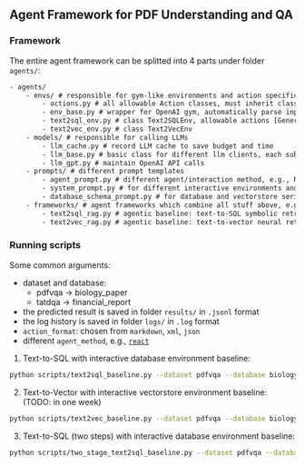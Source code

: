 ## Agent Framework for PDF Understanding and QA


### Framework

The entire agent framework can be splitted into 4 parts under folder `agents/`:

```txt
- agents/
    - envs/ # responsible for gym-like environments and action specification/parse/serialization/execution
        - actions.py # all allowable Action classes, must inherit class Action, and implement three methods: _parse, serialize, and execute.
        - env_base.py # wrapper for OpenAI gym, automatically parse input text based on allowable actions
        - text2sql_env.py # class Text2SQLEnv, allowable actions [GenerateSQL, GenerateAnswer]
        - text2vec_env.py # class Text2VecEnv
    - models/ # responsible for calling LLMs
        - llm_cache.py # record LLM cache to save budget and time
        - llm_base.py # basic class for different llm clients, each sub-class must implement pre-defined interfaces
        - llm_gpt.py # maintain OpenAI API calls
    - prompts/ # different prompt templates
        - agent_prompt.py # different agent/interaction method, e.g., ReAct, Plan-and-Solve
        - system_prompt.py # for different interactive environments and task input
        - database_schema_prompt.py # for database and vectorstore serialization
    - frameworks/ # agent frameworks which combine all stuff above, e.g., environments, models, and prompts
        - text2sql_rag.py # agentic baseline: text-to-SQL symbolic retrieval
        - text2vec_rag.py # agentic baseline: text-to-vector neural retrieval
```


### Running scripts

Some common arguments:
- dataset and database:
    - pdfvqa -> biology_paper
    - tatdqa -> financial_report
- the predicted result is saved in folder `results/` in `.jsonl` format
- the log history is saved in folder `logs/` in `.log` format
- `action_format`: chosen from `markdown`, `xml`, `json`
- different `agent_method`, e.g., [`react`](https://arxiv.org/pdf/2210.03629)

1. Text-to-SQL with interactive database environment baseline:

```sh
python scripts/text2sql_baseline.py --dataset pdfvqa --database biology_paper --test_data test_data_sample.jsonl --action_format markdown --agent_method 'react' --llm gpt-4o-mini --max_turn 10
```

2. Text-to-Vector with interactive vectorstore environment baseline: (TODO: in one week)

```sh
python scripts/text2vec_baseline.py --dataset pdfvqa --database biology_paper --test_data test_data_sample.jsonl --action_format json --agent_method 'react' --llm gpt-4o-mini --max_turn 10
```

3. Text-to-SQL (two steps) with interactive database environment baseline:

```sh
python scripts/two_stage_text2sql_baseline.py --dataset pdfvqa --database biology_paper --test_data test_data_sample.jsonl --action_format markdown --agent_method 'two_stage_text2sql' --llm gpt-4o-mini --max_turn 2
```